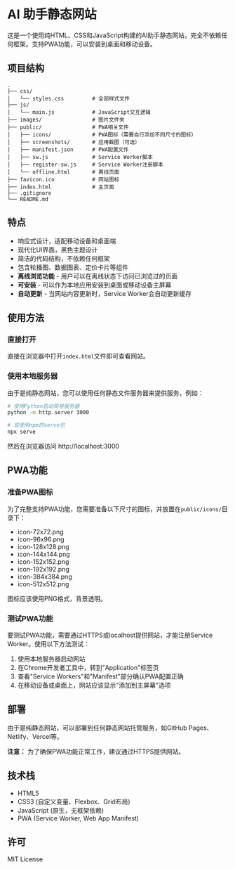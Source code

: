 # AI 助手静态网站

这是一个使用纯HTML、CSS和JavaScript构建的AI助手静态网站，完全不依赖任何框架。支持PWA功能，可以安装到桌面和移动设备。

## 项目结构

```
.
├── css/
│   └── styles.css         # 全部样式文件
├── js/
│   └── main.js            # JavaScript交互逻辑
├── images/                # 图片文件夹
├── public/                # PWA相关文件
│   ├── icons/             # PWA图标（需要自行添加不同尺寸的图标）
│   ├── screenshots/       # 应用截图（可选）
│   ├── manifest.json      # PWA配置文件
│   ├── sw.js              # Service Worker脚本
│   ├── register-sw.js     # Service Worker注册脚本
│   └── offline.html       # 离线页面
├── favicon.ico            # 网站图标
├── index.html             # 主页面
├── .gitignore
└── README.md
```

## 特点

- 响应式设计，适配移动设备和桌面端
- 现代化UI界面，黑色主题设计
- 简洁的代码结构，不依赖任何框架
- 包含轮播图、数据图表、定价卡片等组件
- **离线浏览功能** - 用户可以在离线状态下访问已浏览过的页面
- **可安装** - 可以作为本地应用安装到桌面或移动设备主屏幕
- **自动更新** - 当网站内容更新时，Service Worker会自动更新缓存

## 使用方法

### 直接打开

直接在浏览器中打开`index.html`文件即可查看网站。

### 使用本地服务器

由于是纯静态网站，您可以使用任何静态文件服务器来提供服务，例如：

```bash
# 使用Python启动简易服务器
python -m http.server 3000

# 或使用npm的serve包
npx serve
```

然后在浏览器访问 http://localhost:3000

## PWA功能

### 准备PWA图标

为了完整支持PWA功能，您需要准备以下尺寸的图标，并放置在`public/icons/`目录下：

- icon-72x72.png
- icon-96x96.png
- icon-128x128.png
- icon-144x144.png
- icon-152x152.png
- icon-192x192.png
- icon-384x384.png
- icon-512x512.png

图标应该使用PNG格式，背景透明。

### 测试PWA功能

要测试PWA功能，需要通过HTTPS或localhost提供网站，才能注册Service Worker。使用以下方法测试：

1. 使用本地服务器启动网站
2. 在Chrome开发者工具中，转到"Application"标签页
3. 查看"Service Workers"和"Manifest"部分确认PWA配置正确
4. 在移动设备或桌面上，网站应该显示"添加到主屏幕"选项

## 部署

由于是纯静态网站，可以部署到任何静态网站托管服务，如GitHub Pages、Netlify、Vercel等。

**注意：** 为了确保PWA功能正常工作，建议通过HTTPS提供网站。

## 技术栈

- HTML5
- CSS3 (自定义变量、Flexbox、Grid布局)
- JavaScript (原生，无框架依赖)
- PWA (Service Worker, Web App Manifest)

## 许可

MIT License 